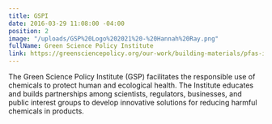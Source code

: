 ```yaml
---
title: GSPI
date: 2016-03-29 11:08:00 -04:00
position: 2
image: "/uploads/GSP%20Logo%202021%20-%20Hannah%20Ray.png"
fullName: Green Science Policy Institute
link: https://greensciencepolicy.org/our-work/building-materials/pfas-in-building-materials/
---
```


The Green Science Policy Institute (GSP) facilitates the responsible use of chemicals to protect human and ecological health. The Institute educates and builds partnerships among scientists, regulators, businesses, and public interest groups to develop innovative solutions for reducing harmful chemicals in products.
